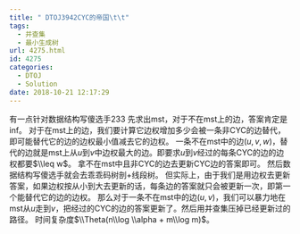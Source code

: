 ```yaml
---
title: " DTOJ3942CYC的帝国\t\t"
tags:
  - 并查集
  - 最小生成树
url: 4275.html
id: 4275
categories:
  - DTOJ
  - Solution
date: 2018-10-21 12:17:29
---
```


有一点针对数据结构写傻选手233 先求出mst，对于不在mst上的边，答案肯定是inf。 对于在mst上的边，我们要计算它边权增加多少会被一条非CYC的边替代，即可能替代它的边的边权最小值减去它的边权。 一条不在mst中的边$(u,v,w)$，替代的边就是mst上从$u$到$v$中边权最大的边。即要求$u$到$v$经过的每条CYC的边的边权都要$\\leq w$。 拿不在mst中且非CYC的边去更新CYC边的答案即可。 然后数据结构写傻选手就会去乖乖码树剖+线段树。 但实际上，由于我们是用边权去更新答案，如果边权按从小到大去更新的话，每条边的答案就只会被更新一次，即第一个能替代它的边的边权。 那么对于一条不在mst中的边$(u,v)$，我们可以暴力地在mst从$u$走到$v$，把经过的CYC的边的答案更新了。然后用并查集压掉已经更新过的路径。 时间复杂度$\\Theta(n\\log \\alpha + m\\log m)$。